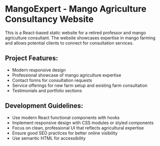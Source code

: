 <!-- Use this file to provide workspace-specific custom instructions to Copilot. For more details, visit https://code.visualstudio.com/docs/copilot/copilot-customization#_use-a-githubcopilotinstructionsmd-file -->

# MangoExpert - Mango Agriculture Consultancy Website

This is a React-based static website for a retired professor and mango agriculture consultant. The website showcases expertise in mango farming and allows potential clients to connect for consultation services.

## Project Features:
- Modern responsive design
- Professional showcase of mango agriculture expertise
- Contact forms for consultation requests
- Service offerings for new farm setup and existing farm consultation
- Testimonials and portfolio sections

## Development Guidelines:
- Use modern React functional components with hooks
- Implement responsive design with CSS modules or styled components
- Focus on clean, professional UI that reflects agricultural expertise
- Ensure good SEO practices for better online visibility
- Use semantic HTML for accessibility
